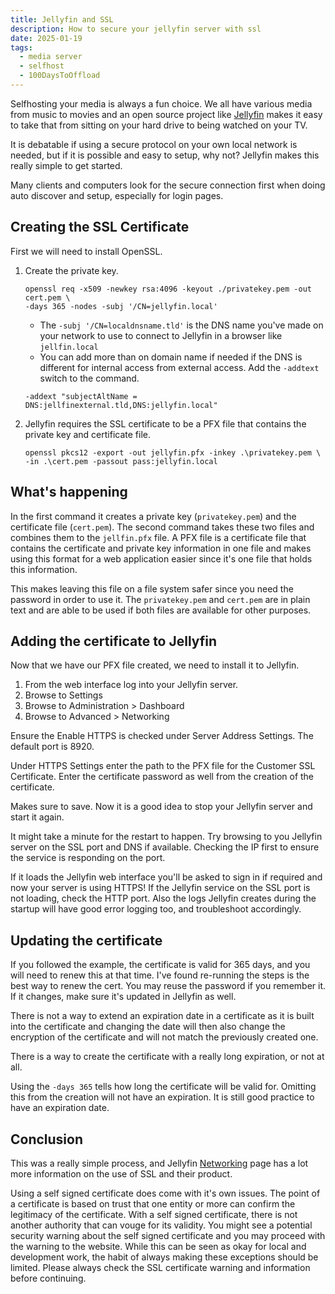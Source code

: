 ```yaml
---
title: Jellyfin and SSL
description: How to secure your jellyfin server with ssl
date: 2025-01-19
tags: 
  - media server
  - selfhost
  - 100DaysToOffload
---
```


Selfhosting your media is always a fun choice. We all have various media from music to movies and an open source project like [Jellyfin](https://jellyfin.org/) makes it easy to take that from sitting on your hard drive to being watched on your TV.

It is debatable if using a secure protocol on your own local network is needed, but if it is possible and easy to setup, why not? Jellyfin makes this really simple to get started.

Many clients and computers look for the secure connection first when doing auto discover and setup, especially for login pages.

## Creating the SSL Certificate

First we will need to install OpenSSL.

1. Create the private key.

    ```shell
    openssl req -x509 -newkey rsa:4096 -keyout ./privatekey.pem -out cert.pem \
    -days 365 -nodes -subj '/CN=jellyfin.local'
    ```

    - The `-subj '/CN=localdnsname.tld'` is the DNS name you've made on your network to use to connect to Jellyfin in a browser like `jellfin.local`
    - You can add more than on domain name if needed if the DNS is different for internal access from external access. Add the `-addtext` switch to the command.
    
    ```shell
    -addext "subjectAltName = DNS:jellfinexternal.tld,DNS:jellyfin.local"
    ```

2. Jellyfin requires the SSL certificate to be a PFX file that contains the private key and certificate file.

    ```shell
    openssl pkcs12 -export -out jellyfin.pfx -inkey .\privatekey.pem \
    -in .\cert.pem -passout pass:jellyfin.local
    ```

## What's happening

In the first command it creates a private key (`privatekey.pem`) and the certificate file (`cert.pem`). The second command takes these two files and combines them to the `jellfin.pfx` file. A PFX file is a certificate file that contains the certificate and private key information in one file and makes using this format for a web application easier since it's one file that holds this information.

This makes leaving this file on a file system safer since you need the password in order to use it. The `privatekey.pem` and `cert.pem` are in plain text and are able to be used if both files are available for other purposes.

## Adding the certificate to Jellyfin

Now that we have our PFX file created, we need to install it to Jellyfin.

1. From the web interface log into your Jellyfin server.
2. Browse to Settings
3. Browse to Administration > Dashboard
4. Browse to Advanced > Networking

Ensure the Enable HTTPS is checked under Server Address Settings. The default port is 8920.

Under HTTPS Settings enter the path to the PFX file for the Customer SSL Certificate. Enter the certificate password as well from the creation of the certificate.

Makes sure to save. Now it is a good idea to stop your Jellyfin server and start it again.

It might take a minute for the restart to happen. Try browsing to you Jellyfin server on the SSL port and DNS if available. Checking the IP first to ensure the service is responding on the port.

If it loads the Jellyfin web interface you'll be asked to sign in if required and now your server is using HTTPS! If the Jellyfin service on the SSL port is not loading, check the HTTP port. Also the logs Jellyfin creates during the startup will have good error logging too, and troubleshoot accordingly.

## Updating the certificate

If you followed the example, the certificate is valid for 365 days, and you will need to renew this at that time. I've found re-running the steps is the best way to renew the cert. You may reuse the password if you remember it. If it changes, make sure it's updated in Jellyfin as well.

There is not a way to extend an expiration date in a certificate as it is built into the certificate and changing the date will then also change the encryption of the certificate and will not match the previously created one.

There is a way to create the certificate with a really long expiration, or not at all.

Using the `-days 365` tells how long the certificate will be valid for. Omitting this from the creation will not have an expiration. It is still good practice to have an expiration date.

## Conclusion

This was a really simple process, and Jellyfin [Networking](https://jellyfin.org/docs/general/networking/) page has a lot more information on the use of SSL and their product.

Using a self signed certificate does come with it's own issues. The point of a certificate is based on trust that one entity or more can confirm the legitimacy of the certificate. With a self signed certificate, there is not another authority that can vouge for its validity. You might see a potential security warning about the self signed certificate and you may proceed with the warning to the website. While this can be seen as okay for local and development work, the habit of always making these exceptions should be limited. Please always check the SSL certificate warning and information before continuing.
